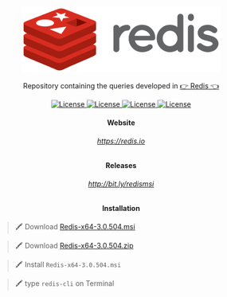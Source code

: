 <p align="center"><img src="Redis_Logo.svg" width="400"></p>

<p align="center">Repository containing the queries developed in <a href="https://redis.io">👉 Redis 👈</a></p>

<p align="center">
    <a href="https://opensource.org/licenses/MIT">
        <img alt="License" src="https://img.shields.io/badge/License-MIT-yellow.svg">
    </a>
    <a href="#">
        <img alt="License" src="https://img.shields.io/github/languages/count/Adath/Redis">
    </a>
    <a href="#">
        <img alt="License" src="https://img.shields.io/github/last-commit/Adath/Redis">
    </a>
    <a href="#">
        <img alt="License" src="https://img.shields.io/github/followers/Adath?style=social">
    </a>
</p>

<h4 align="center">Website</h4>

<h6 align="center">
    <a href="https://redis.io">https://redis.io</a>
</h6>

<h4 align="center">Releases</h4>

<h6 align="center">
    <a href="http://bit.ly/redismsi">http://bit.ly/redismsi</a>
</h6>

<h4 align="center">Installation</h4>

> 🖍 Download <a align="center" href="https://github.com/microsoftarchive/redis/releases/download/win-3.0.504/Redis-x64-3.0.504.msi">Redis-x64-3.0.504.msi</a>

> 🖍 Download <a align="center" href="https://github.com/microsoftarchive/redis/releases/download/win-3.0.504/Redis-x64-3.0.504.zip">Redis-x64-3.0.504.zip</a>

> 🖍 Install `Redis-x64-3.0.504.msi`

> 🖍 type `redis-cli` on Terminal